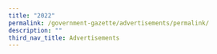 ```yaml
---
title: "2022"
permalink: /government-gazette/advertisements/permalink/
description: ""
third_nav_title: Advertisements
---
```

